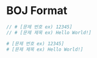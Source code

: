 # BOJ Format

```C++
// # [문제 번호 ex) 12345]
// # [문제 제목 ex) Hello World!]

```

```python
# [문제 번호 ex) 12345]
# [문제 제목 ex) Hello World!]

```

#
